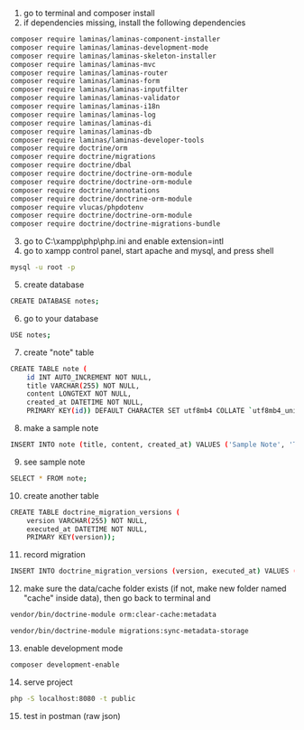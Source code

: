 1. go to terminal and composer install
2. if dependencies missing, install the following dependencies
```bash
composer require laminas/laminas-component-installer
composer require laminas/laminas-development-mode
composer require laminas/laminas-skeleton-installer
composer require laminas/laminas-mvc
composer require laminas/laminas-router
composer require laminas/laminas-form
composer require laminas/laminas-inputfilter
composer require laminas/laminas-validator
composer require laminas/laminas-i18n
composer require laminas/laminas-log
composer require laminas/laminas-di
composer require laminas/laminas-db
composer require laminas/laminas-developer-tools
composer require doctrine/orm
composer require doctrine/migrations
composer require doctrine/dbal
composer require doctrine/doctrine-orm-module
composer require doctrine/doctrine-orm-module
composer require doctrine/annotations
composer require doctrine/doctrine-orm-module
composer require vlucas/phpdotenv
composer require doctrine/doctrine-orm-module
composer require doctrine/doctrine-migrations-bundle
```
3. go to C:\xampp\php\php.ini and enable extension=intl
4. go to xampp control panel, start apache and mysql, and press shell
```bash
mysql -u root -p
```
5. create database
```bash
CREATE DATABASE notes;
```
6. go to your database
```bash
USE notes;
```
7. create "note" table
```bash
CREATE TABLE note (
    id INT AUTO_INCREMENT NOT NULL,
    title VARCHAR(255) NOT NULL,
    content LONGTEXT NOT NULL,
    created_at DATETIME NOT NULL,
    PRIMARY KEY(id)) DEFAULT CHARACTER SET utf8mb4 COLLATE `utf8mb4_unicode_ci` ENGINE = InnoDB;
```
8. make a sample note
```bash
INSERT INTO note (title, content, created_at) VALUES ('Sample Note', 'This is a sample content.', NOW());
```
9. see sample note
```bash
SELECT * FROM note;
```
10. create another table
```bash
CREATE TABLE doctrine_migration_versions (
    version VARCHAR(255) NOT NULL,
    executed_at DATETIME NOT NULL,
    PRIMARY KEY(version));
```
11. record migration
```bash
INSERT INTO doctrine_migration_versions (version, executed_at) VALUES ('Version20240926105400', NOW());

```
12. make sure the data/cache folder exists (if not, make new folder named "cache" inside data), then go back to terminal and
```bash
vendor/bin/doctrine-module orm:clear-cache:metadata
```
```bash
vendor/bin/doctrine-module migrations:sync-metadata-storage
```
13. enable development mode
```bash
composer development-enable
```
14. serve project
```bash
php -S localhost:8080 -t public
```
15. test in postman (raw json)
